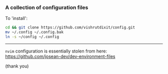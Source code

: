### A collection of configuration files 

To 'install':

```zsh
cd && git clone https://github.com/vishrutdixit/config.git
mv ~/.config ~/.config.bak
ln -s ~/config ~/.config
```
---

`nvim` configuration is essentially stolen from here:
https://github.com/josean-dev/dev-environment-files

(thank you)
